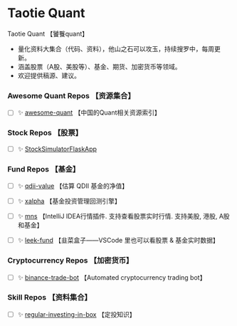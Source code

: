 # Taotie Quant
Taotie Quant 【饕餮quant】
- 量化资料大集合（代码、资料），他山之石可以攻玉，持续搜罗中，每周更新。
- 涵盖股票（A股、美股等）、基金、期货、加密货币等领域。
- 欢迎提供稿源、建议。


### Awesome Quant Repos 【资源集合】
- [ ] ✨ [awesome-quant](https://github.com/thuquant/awesome-quant) 【中国的Quant相关资源索引】



### Stock Repos 【股票】
- [ ] ✨ [StockSimulatorFlaskApp](https://github.com/ZhijingEu/StockSimulatorFlaskApp)



### Fund Repos 【基金】
- [ ] ✨ [qdii-value](https://github.com/xiaopc/qdii-value) 【估算 QDII 基金的净值】

- [ ] ✨ [xalpha](https://github.com/refraction-ray/xalpha) 【基金投资管理回测引擎】

- [ ] ✨ [mns](https://github.com/bytebeats/mns) 【IntelliJ IDEA行情插件. 支持查看股票实时行情. 支持美股, 港股, A股和基金】

- [ ] ✨ [leek-fund](https://github.com/LeekHub/leek-fund) 【韭菜盒子——VSCode 里也可以看股票 & 基金实时数据】



### Cryptocurrency Repos 【加密货币】
- [ ] ✨ [binance-trade-bot](https://github.com/edeng23/binance-trade-bot) 【Automated cryptocurrency trading bot】



### Skill Repos 【资料集合】
- [ ] ✨ [regular-investing-in-box](https://github.com/xiaolai/regular-investing-in-box) 【定投知识】
